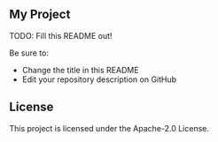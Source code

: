 ## My Project

TODO: Fill this README out!

Be sure to:

* Change the title in this README
* Edit your repository description on GitHub

## License

This project is licensed under the Apache-2.0 License.

